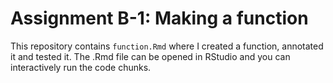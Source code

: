 # Assignment B-1: Making a function

This repository contains `function.Rmd` where I created a function, annotated it and tested it. The .Rmd file can be opened in RStudio and you can interactively run the code chunks. 
